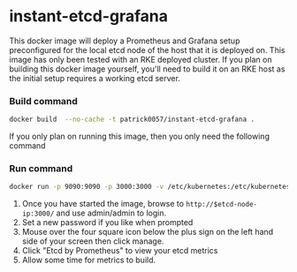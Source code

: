 # instant-etcd-grafana
This docker image will deploy a Prometheus and Grafana setup preconfigured for the local etcd node of the host that it is deployed on.  This image has only been tested with an RKE deployed cluster.  If you plan on building this docker image yourself, you'll need to build it on an RKE host as the initial setup requires a working etcd server.
### Build command
```bash
docker build  --no-cache -t patrick0057/instant-etcd-grafana .
```
If you only plan on running this image, then you only need the following command
### Run command
```bash
docker run -p 9090:9090 -p 3000:3000 -v /etc/kubernetes:/etc/kubernetes --name instant-etcd-grafana $(docker exec -ti etcd env | grep \/kubernetes | awk '{print "-e", $1}' | paste -s -) -d patrick0057/instant-etcd-grafana
```
1. Once you have started the image, browse to `http://$etcd-node-ip:3000/` and use admin/admin to login.
2. Set a new password if you like when prompted
3. Mouse over the four square icon below the plus sign on the left hand side of your screen then click manage.
4. Click "Etcd by Prometheus" to view your etcd metrics
5. Allow some time for metrics to build.
